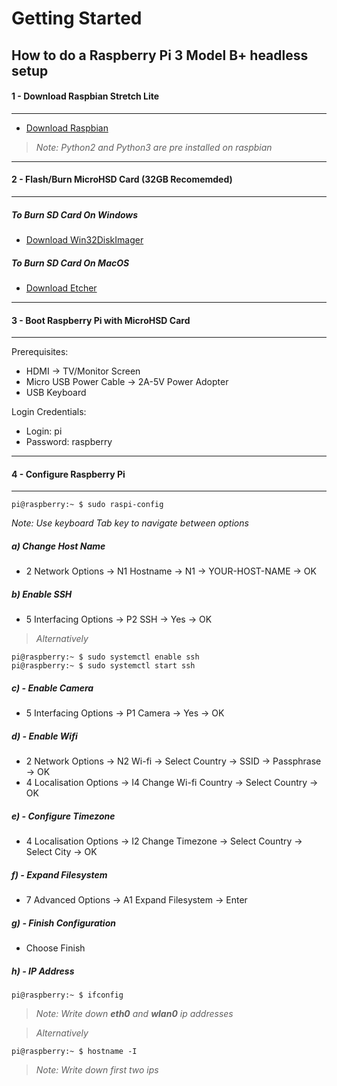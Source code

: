 # Getting Started

## How to do a Raspberry Pi 3 Model B+ headless setup

#### 1 - Download Raspbian Stretch Lite
---
- [Download Raspbian](https://www.raspberrypi.org/downloads/raspbian/)


> _Note: Python2 and Python3 are pre installed on raspbian_

---
#### 2 - Flash/Burn MicroHSD Card (32GB Recomemded)
---

##### To Burn SD Card On Windows
- [Download Win32DiskImager](https://sourceforge.net/projects/win32diskimager/)


##### To Burn SD Card On MacOS
- [Download Etcher](https://etcher.io/)

---
#### 3 - Boot Raspberry Pi with MicroHSD Card
---
Prerequisites:
- HDMI -> TV/Monitor Screen
- Micro USB Power Cable -> 2A-5V Power Adopter
- USB Keyboard

Login Credentials:
- Login: pi
- Password: raspberry

---
#### 4 - Configure Raspberry Pi
---
```
pi@raspberry:~ $ sudo raspi-config
```

_Note: Use keyboard Tab key to navigate between options_

##### a) Change Host Name
- 2 Network Options -> N1 Hostname -> N1 -> YOUR-HOST-NAME -> OK

##### b) Enable SSH
- 5 Interfacing Options -> P2 SSH -> Yes -> OK

> _Alternatively_
```
pi@raspberry:~ $ sudo systemctl enable ssh
pi@raspberry:~ $ sudo systemctl start ssh
```

##### c) - Enable Camera
- 5 Interfacing Options -> P1 Camera -> Yes -> OK

##### d) - Enable Wifi
- 2 Network Options -> N2 Wi-fi -> Select Country -> SSID -> Passphrase -> OK
- 4 Localisation Options -> I4 Change Wi-fi Country -> Select Country -> OK

##### e) - Configure Timezone
- 4 Localisation Options -> I2 Change Timezone -> Select Country -> Select City -> OK

##### f) - Expand Filesystem
- 7 Advanced Options -> A1 Expand Filesystem -> Enter

##### g) - Finish Configuration
- Choose Finish

##### h) - IP Address
```
pi@raspberry:~ $ ifconfig
```

> _Note: Write down **eth0** and **wlan0** ip addresses_

> _Alternatively_
```
pi@raspberry:~ $ hostname -I
```

> _Note: Write down first two ips_
